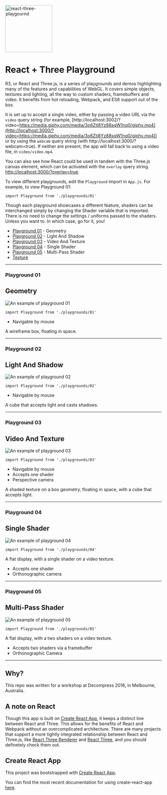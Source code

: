 <a href="https://github.com/superhighfives/react-three-playground">
  <img alt="react-three-playgournd" src="./docs/assets/r3-logo.png" height="151px" />
</a>
<br />

# React + Three Playground

R3, or React and Three.js, is a series of playgrounds and demos highlighting many of the features and capabilities of WebGL. It covers simple objects, textures and lighting, all the way to custom shaders, framebuffers and video. It benefits from hot reloading, Webpack, and ES6 support out of the box.

It is set up to accept a single video, either by passing a video URL via the `video` query string (for example, [http://localhost:3002/?video=https://media.giphy.com/media/3o6Zti8Yz88sqW1nq0/giphy.mp4](http://localhost:3000/?video=https://media.giphy.com/media/3o6Zti8Yz88sqW1nq0/giphy.mp4)) or by using the `webcam` query string (with http://localhost:3000/?webcam=true). If neither are present, the app will fall back to using a video file, in `video/video.mp4`.

You can also see how React could be used in tandem with the Three.js canvas element, which can be activated with the `overlay` query string. [http://localhost:3000/?overlay=true](http://localhost:3000/?overlay=true).

To view different playgrounds, edit the `Playground` import in `App.js`. For example, to view Playground 01:

`import Playground from './playgrounds/01'`

Though each playground showcases a different feature, shaders can be interchanged simply by changing the Shader variable that is imported. There is no need to change the settings / uniforms passed to the shaders. Unless you want to. In which case, go for it, you!

- [Playground 01](#playground-01) - Geometry
- [Playground 02](#playground-02) - Light And Shadow
- [Playground 03](#playground-03) - Video And Texture
- [Playground 04](#playground-04) - Single Shader
- [Playground 05](#playground-05) - Multi-Pass Shader
- [Texture]()
---

### Playground 01
## Geometry

![An example of playground 01](./docs/assets/01.png)

`import Playground from './playgrounds/01'`

- Navigable by mouse

A wireframe box, floating in space.

---

### Playground 02
## Light And Shadow

![An example of playground 02](./docs/assets/02.png)

`import Playground from './playgrounds/02'`

- Navigable by mouse

A cube that accepts light and casts shadows.

---

### Playground 03
## Video And Texture

![An example of playground 03](./docs/assets/03.png)

`import Playground from './playgrounds/03'`

- Navigable by mouse
- Accepts one shader
- Perspective camera

A shaded texture on a box geometry, floating in space, with a cube that accepts light.

---

### Playground 04
## Single Shader

![An example of playground 04](./docs/assets/04.png)

`import Playground from './playgrounds/04'`

A flat display, with a single shader on a video texture.

- Accepts one shader
- Orthonographic camera

---

### Playground 05
## Multi-Pass Shader

![An example of playground 05](./docs/assets/05.png)

`import Playground from './playgrounds/05'`

A flat display, with a two shaders on a video texture.

- Accepts two shaders via a framebuffer
- Orthonographic Camera

---

## Why?
This repo was written for a workshop at Decompress 2016, in Melbourne, Australia.

## A note on React
Though this app is built on [Create React App](https://github.com/facebookincubator/create-react-app), it keeps a distinct line between React and Three. This allows for the benefits of React and Webpack without an overcomplicated architecture. There are many projects that support a more tightly integrated relationship between React and Three.js, like [React Three Renderer](https://github.com/toxicFork/react-three-renderer) and [React Three](https://github.com/Izzimach/react-three), and you should definetely check them out.

## Create React App

This project was bootstrapped with [Create React App](https://github.com/facebookincubator/create-react-app).

You can find the most recent documentation for using create-react-app [here](https://github.com/facebookincubator/create-react-app/blob/master/packages/react-scripts/template/README.md).
